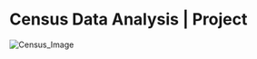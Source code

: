 # Census Data Analysis | Project

![Census_Image](https://github.com/user-attachments/assets/98dd0f8b-2d83-4ce5-b927-d696c066ddde)
